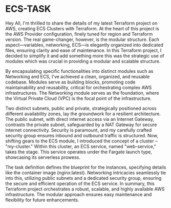 # ECS-TASK
Hey All, I'm thrilled to share the details of my latest Terraform project on AWS, creating ECS Clusters with Terraform.
At the heart of this project is the AWS Provider configuration, finely tuned for region and Terraform version. The real game-changer, however, is the modular structure. Each aspect—variables, networking, ECS—is elegantly organized into dedicated files, ensuring clarity and ease of maintenance.
In this Terraform project, I decided to simplify it and add something more this was the strategic use of modules which was crucial in providing a modular and scalable structure. 

By encapsulating specific functionalities into distinct modules such as Networking and ECS, I've achieved a clean, organized, and reusable codebase. Modules serve as building blocks, promoting code maintainability and reusability, critical for orchestrating complex AWS infrastructures. 
The Networking module serves as the foundation, where the Virtual Private Cloud (VPC) is the focal point of the infrastructure. 

Two distinct subnets, public and private, strategically positioned across different availability zones, lay the groundwork for a resilient architecture. The public subnet, with direct internet access via an Internet Gateway, contrasts the private subnet, safeguarded by a NAT Gateway for secure internet connectivity. Security is paramount, and my carefully crafted security group ensures inbound and outbound traffic is structured.
Now, shifting gears to the ECS module, I introduced the concept of a cluster – "my-cluster." Within this cluster, an ECS service, named "web-service," takes the stage. This service operates under the Fargate launch type, showcasing its serverless prowess. 

The task definition defines the blueprint for the instances, specifying details like the container image (nginx:latest). Networking intricacies seamlessly tie into this, utilizing public subnets and a dedicated security group, ensuring the secure and efficient operation of the ECS service.
In summary, this Terraform project orchestrates a robust, scalable, and highly available AWS infrastructure. The modular approach ensures easy maintenance and flexibility for future enhancements.
